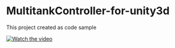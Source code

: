 # MultitankController-for-unity3d
This project created as code sample

[![Watch the video](https://img.youtube.com/vi/vnKLUeDStxo/maxresdefault.jpg)](https://youtu.be/vnKLUeDStxo)

